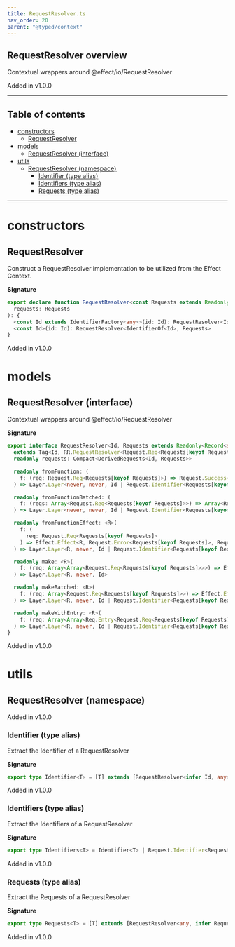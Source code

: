 ```yaml
---
title: RequestResolver.ts
nav_order: 20
parent: "@typed/context"
---
```


## RequestResolver overview

Contextual wrappers around @effect/io/RequestResolver

Added in v1.0.0

---

<h2 class="text-delta">Table of contents</h2>

- [constructors](#constructors)
  - [RequestResolver](#requestresolver)
- [models](#models)
  - [RequestResolver (interface)](#requestresolver-interface)
- [utils](#utils)
  - [RequestResolver (namespace)](#requestresolver-namespace)
    - [Identifier (type alias)](#identifier-type-alias)
    - [Identifiers (type alias)](#identifiers-type-alias)
    - [Requests (type alias)](#requests-type-alias)

---

# constructors

## RequestResolver

Construct a RequestResolver implementation to be utilized from the Effect Context.

**Signature**

```ts
export declare function RequestResolver<const Requests extends Readonly<Record<string, Request<any, any, any>>>>(
  requests: Requests
): {
  <const Id extends IdentifierFactory<any>>(id: Id): RequestResolver<IdentifierOf<Id>, Requests>
  <const Id>(id: Id): RequestResolver<IdentifierOf<Id>, Requests>
}
```

Added in v1.0.0

# models

## RequestResolver (interface)

Contextual wrappers around @effect/io/RequestResolver

**Signature**

```ts
export interface RequestResolver<Id, Requests extends Readonly<Record<string, Request<any, any, any>>>>
  extends Tag<Id, RR.RequestResolver<Request.Req<Requests[keyof Requests]>>> {
  readonly requests: Compact<DerivedRequests<Id, Requests>>

  readonly fromFunction: (
    f: (req: Request.Req<Requests[keyof Requests]>) => Request.Success<Requests[keyof Requests]>
  ) => Layer.Layer<never, never, Id | Request.Identifier<Requests[keyof Requests]>>

  readonly fromFunctionBatched: (
    f: (reqs: Array<Request.Req<Requests[keyof Requests]>>) => Array<Request.Success<Requests[keyof Requests]>>
  ) => Layer.Layer<never, never, Id | Request.Identifier<Requests[keyof Requests]>>

  readonly fromFunctionEffect: <R>(
    f: (
      req: Request.Req<Requests[keyof Requests]>
    ) => Effect.Effect<R, Request.Error<Requests[keyof Requests]>, Request.Success<Requests[keyof Requests]>>
  ) => Layer.Layer<R, never, Id | Request.Identifier<Requests[keyof Requests]>>

  readonly make: <R>(
    f: (req: Array<Array<Request.Req<Requests[keyof Requests]>>>) => Effect.Effect<R, never, void>
  ) => Layer.Layer<R, never, Id>

  readonly makeBatched: <R>(
    f: (req: Array<Request.Req<Requests[keyof Requests]>>) => Effect.Effect<R, never, void>
  ) => Layer.Layer<R, never, Id | Request.Identifier<Requests[keyof Requests]>>

  readonly makeWithEntry: <R>(
    f: (req: Array<Array<Req.Entry<Request.Req<Requests[keyof Requests]>>>>) => Effect.Effect<R, never, void>
  ) => Layer.Layer<R, never, Id | Request.Identifier<Requests[keyof Requests]>>
}
```

Added in v1.0.0

# utils

## RequestResolver (namespace)

Added in v1.0.0

### Identifier (type alias)

Extract the Identifier of a RequestResolver

**Signature**

```ts
export type Identifier<T> = [T] extends [RequestResolver<infer Id, any>] ? Id : never
```

Added in v1.0.0

### Identifiers (type alias)

Extract the Identifiers of a RequestResolver

**Signature**

```ts
export type Identifiers<T> = Identifier<T> | Request.Identifier<Requests<T>>
```

Added in v1.0.0

### Requests (type alias)

Extract the Requests of a RequestResolver

**Signature**

```ts
export type Requests<T> = [T] extends [RequestResolver<any, infer Requests>] ? Requests : never
```

Added in v1.0.0
